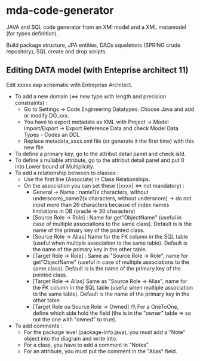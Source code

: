 # mda-code-generator
JAVA and SQL code generator from an XMI model and a XML metamodel (for types definition).

Build package structure, JPA entities, DAOs squeletons (SPRING crude repository), SQL create and drop scripts.

## Editing DATA model (with Enteprise architect 11)

Edit xxxxx.eap schematic with Entreprise Architect.

  * To add a new domain (<=> new type with length and precision constraints) :
       * Go to Settings → Code Engineering Datatypes. Choose Java and add or modify DO_xxx.
       * You have to export metadata as XML with Project -> Model Import/Export -> Export Reference Data and check Model Data Types - Codes an DDL
       * Replace metadata_xxxx.xml file (or generate it the first time) with this new file.
  * To define a primary key, go to the attribut detail panel and check isId.
  * To define a nullable attribute, go to the attribut detail panel and put 0 into Lower bound of Multiplicity.
  * To add a relationship between to classes :
     * Use the first line (Associate) in Class Relationships.
     * On the association you can set these ([xxxx] ⇔ not mandatory) :
         * General → Name : name1(x characters, without underscore)_name2(x characters, without underscore) → do not input more than 26 characters because of index names limitations in DB (oracle => 30 characters)
         * [Source Role → Role] : Name for get"ObjectName" (useful in case of multiple associations to the same class). Default is  is the name of the primary key of the pointed class.
         * [Source Role → Alias] Name for the FK column in the SQL table (useful when multiple association to the same table). Default is the name of the primary key in the other table.
         * [Target Role → Role] : Same as "Source Role -> Role", name for get"ObjectName" (useful in case of multiple associations to the same class). Default is  is the name of the primary key of the pointed class.
         * [Target Role → Alias] Same as "Source Role -> Alias", name for the FK column in the SQL table (useful when multiple association to the same table). Default is the name of the primary key in the other table.
         * [Target Role ou Source Role -> Owned] /!\ For a OneToOne, define which side hold the field (the is in the "owner" table => so not the one with "owned" to true).
   * To add comments :
       * For the package level (package-info.java), you must add a "Note" object into the diagram and write into.
       * For a class, you have to add a comment in "Notes".
       * For an attribute, you must put the comment in the "Alias" field.
